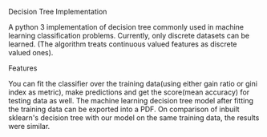 Decision Tree Implementation


A python 3 implementation of decision tree commonly used in machine learning classification problems. Currently, only discrete datasets can be learned. (The algorithm treats continuous valued features as discrete valued ones).

Features


You can fit the classifier over the training data(using either gain ratio or gini index as metric), make predictions and get the score(mean accuracy) for testing data as well. The machine learning decision tree model after fitting the training data can be exported into a PDF. On comparison of inbuilt sklearn's decision tree with our model on the same training data, the results were similar.
